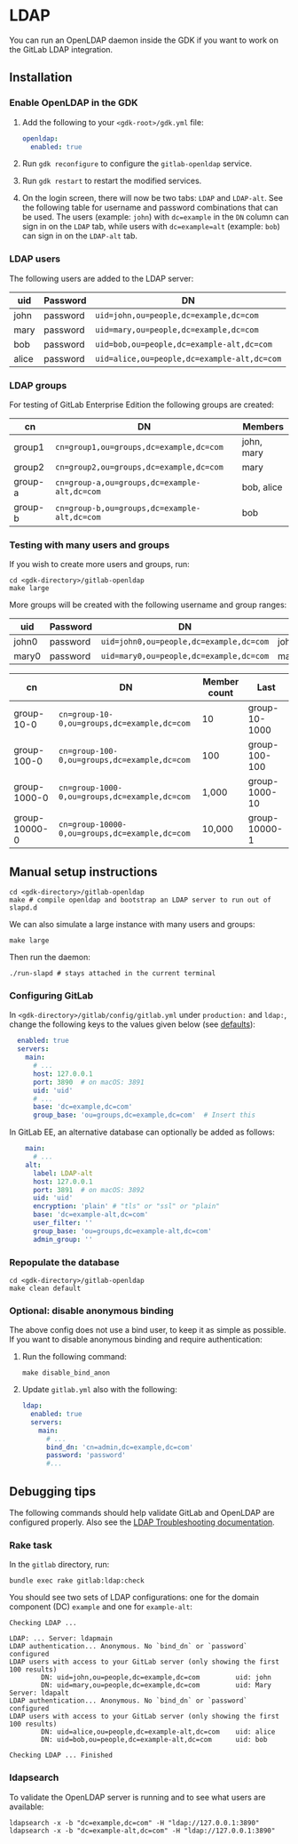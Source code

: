 # LDAP

You can run an OpenLDAP daemon inside the GDK if you want to work on the
GitLab LDAP integration.

## Installation

### Enable OpenLDAP in the GDK

1. Add the following to your `<gdk-root>/gdk.yml` file:

   ```yaml
   openldap:
     enabled: true
   ```

1. Run `gdk reconfigure` to configure the `gitlab-openldap` service.

1. Run `gdk restart` to restart the modified services.

1. On the login screen, there will now be two tabs: `LDAP` and
`LDAP-alt`. See the following table for username and password
combinations that can be used. The users (example: `john`) with
`dc=example` in the `DN` column can sign in on the `LDAP` tab, while
users with `dc=example=alt` (example: `bob`) can sign in on the
`LDAP-alt` tab.

### LDAP users

The following users are added to the LDAP server:

| uid      | Password | DN                                          |
| -------- | -------- | -------                                     |
| john     | password | `uid=john,ou=people,dc=example,dc=com`      |
| mary     | password | `uid=mary,ou=people,dc=example,dc=com`      |
| bob      | password | `uid=bob,ou=people,dc=example-alt,dc=com`   |
| alice    | password | `uid=alice,ou=people,dc=example-alt,dc=com` |

### LDAP groups

For testing of GitLab Enterprise Edition the following groups are created:

| cn            | DN                                              | Members     |
| -------       | --------                                        | ----------  |
| group1        | `cn=group1,ou=groups,dc=example,dc=com`         | john, mary  |
| group2        | `cn=group2,ou=groups,dc=example,dc=com`         | mary        |
| group-a       | `cn=group-a,ou=groups,dc=example-alt,dc=com`    | bob, alice  |
| group-b       | `cn=group-b,ou=groups,dc=example-alt,dc=com`    | bob         |

### Testing with many users and groups

If you wish to create more users and groups, run:

```shell
cd <gdk-directory>/gitlab-openldap
make large
```

More groups will be created with the following username and group ranges:

| uid      | Password | DN                                          | Last     |
| -------- | -------- | -------                                     | ----     |
| john0    | password | `uid=john0,ou=people,dc=example,dc=com`     | john9999 |
| mary0    | password | `uid=mary0,ou=people,dc=example,dc=com`     | mary9999 |

| cn            | DN                                              | Member count | Last          |
| -------       | --------                                        | ------------ | ----          |
| group-10-0    | `cn=group-10-0,ou=groups,dc=example,dc=com`     | 10           | group-10-1000 |
| group-100-0   | `cn=group-100-0,ou=groups,dc=example,dc=com`    | 100          | group-100-100 |
| group-1000-0  | `cn=group-1000-0,ou=groups,dc=example,dc=com`   | 1,000        | group-1000-10 |
| group-10000-0 | `cn=group-10000-0,ou=groups,dc=example,dc=com`  | 10,000       | group-10000-1 |

## Manual setup instructions

```shell
cd <gdk-directory>/gitlab-openldap
make # compile openldap and bootstrap an LDAP server to run out of slapd.d
```

We can also simulate a large instance with many users and groups:

```shell
make large
```

Then run the daemon:

```shell
./run-slapd # stays attached in the current terminal
```

### Configuring GitLab

In `<gdk-directory>/gitlab/config/gitlab.yml` under `production:` and `ldap:`, change the following keys to the values
given below (see [defaults](https://gitlab.com/gitlab-org/gitlab/-/blob/master/config/gitlab.yml.example#L550-769)):

```yaml
  enabled: true
  servers:
    main:
      # ...
      host: 127.0.0.1
      port: 3890  # on macOS: 3891
      uid: 'uid'
      # ...
      base: 'dc=example,dc=com'
      group_base: 'ou=groups,dc=example,dc=com'  # Insert this
```

In GitLab EE, an alternative database can optionally be added as follows:

```yaml
    main:
      # ...
    alt:
      label: LDAP-alt
      host: 127.0.0.1
      port: 3891  # on macOS: 3892
      uid: 'uid'
      encryption: 'plain' # "tls" or "ssl" or "plain"
      base: 'dc=example-alt,dc=com'
      user_filter: ''
      group_base: 'ou=groups,dc=example-alt,dc=com'
      admin_group: ''
```

### Repopulate the database

```shell
cd <gdk-directory>/gitlab-openldap
make clean default
```

### Optional: disable anonymous binding

The above config does not use a bind user, to keep it as simple as possible.
If you want to disable anonymous binding and require authentication:

1. Run the following command:

   ```shell
   make disable_bind_anon
   ```

1. Update `gitlab.yml` also with the following:

   ```yaml
   ldap:
     enabled: true
     servers:
       main:
         # ...
         bind_dn: 'cn=admin,dc=example,dc=com'
         password: 'password'
         #...
   ```

## Debugging tips

The following commands should help validate GitLab and OpenLDAP are
configured properly. Also see the [LDAP Troubleshooting documentation](https://docs.gitlab.com/ee/administration/auth/ldap/ldap-troubleshooting.html).

### Rake task

In the `gitlab` directory, run:

```shell
bundle exec rake gitlab:ldap:check
```

You should see two sets of LDAP configurations: one for the domain
component (DC) `example` and one for `example-alt`:

```plaintext
Checking LDAP ...

LDAP: ... Server: ldapmain
LDAP authentication... Anonymous. No `bind_dn` or `password` configured
LDAP users with access to your GitLab server (only showing the first 100 results)
        DN: uid=john,ou=people,dc=example,dc=com         uid: john
        DN: uid=mary,ou=people,dc=example,dc=com         uid: Mary
Server: ldapalt
LDAP authentication... Anonymous. No `bind_dn` or `password` configured
LDAP users with access to your GitLab server (only showing the first 100 results)
        DN: uid=alice,ou=people,dc=example-alt,dc=com    uid: alice
        DN: uid=bob,ou=people,dc=example-alt,dc=com      uid: bob

Checking LDAP ... Finished
```

### ldapsearch

To validate the OpenLDAP server is running and to see what users are available:

```shell
ldapsearch -x -b "dc=example,dc=com" -H "ldap://127.0.0.1:3890"
ldapsearch -x -b "dc=example-alt,dc=com" -H "ldap://127.0.0.1:3890"
```
